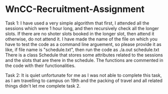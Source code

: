 # WnCC-Recruitment-Assignment
Task 1:
I have used a very simple algorithm that first, I attended all the sessions which were 1 hour long, and then recursively check all the longer slots. If there are no shoter slots booked in the longer slot, then attend it otherwise, do not attend it.
I have made the name of the file on which you have to test the code as a command line arguement, so please provide it as like, if file name is "schedule.txt", then run the code as ./a.out schedule.txt
There is a class Schedule that stores some attributes related to the sessions and the slots that are there in the schedule. The functions are commented in the code with their functionalities.

Task 2:
It is quiet unfortunate for me as I was not able to complete this task, as I am travelling to campus on 19th and the packing of travel and all related things didn't let me complete task 2.

